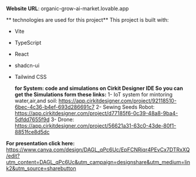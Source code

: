 

**Website URL**: organic-grow-ai-market.lovable.app

** technologies are used for this project**
This project is built with:
- Vite
- TypeScript
- React
- shadcn-ui
- Tailwind CSS
  
  **for System: code and simulations on Cirkit Designer IDE So you can get the Simulations form these links:**
  1- IoT system for mintoring water,air,and soil: https://app.cirkitdesigner.com/project/92118510-6bec-4c36-b4ef-693d286691c7
  2- Sewing Seeds Robot: https://app.cirkitdesigner.com/project/d77185f6-0c39-48a8-9ba4-5dfdd7655f9d
  3- Drone: https://app.cirkitdesigner.com/project/56621a31-63c0-43de-80f1-8851fce8d5dc

**For presentation click here:** 
https://www.canva.com/design/DAGL_qPc6Uc/EpFCNRiqr4PEvCx7DTRxXQ/edit?utm_content=DAGL_qPc6Uc&utm_campaign=designshare&utm_medium=link2&utm_source=sharebutton
